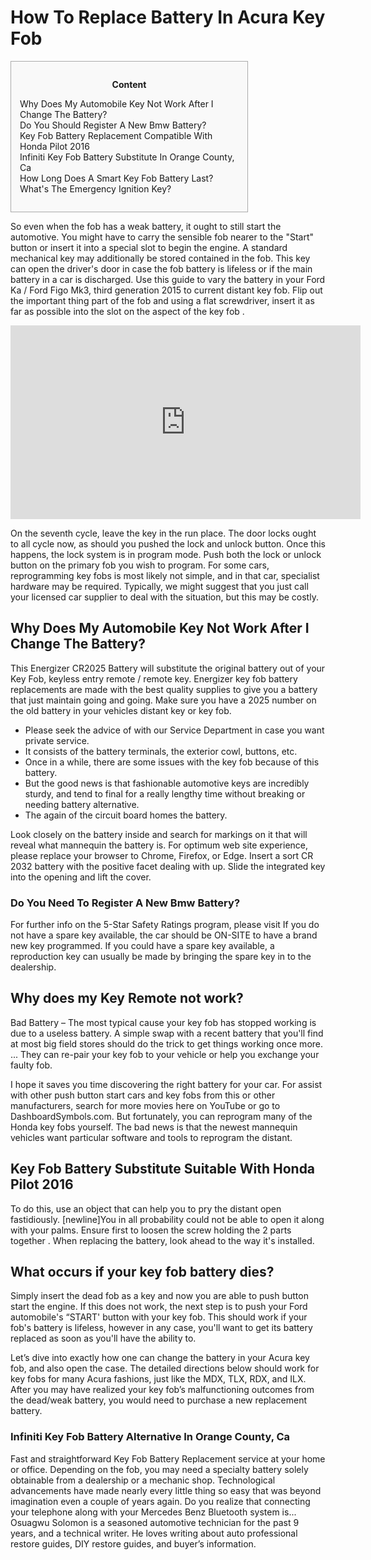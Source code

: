 <h1>How To Replace Battery In Acura Key Fob</h1>

<div id="toc" style="background: #f9f9f9;border: 1px solid #aaa;display: table;margin-bottom: 1em;padding: 1em;width: 350px;"><p class="toctitle" style="font-weight: 700;text-align: center;">Content</p><ul class="toc_list"><li><a href="#toc-0">Why Does My Automobile Key Not Work After I Change The Battery?</a></li><li><a href="#toc-1">Do You Should Register A New Bmw Battery?</a></li><li><a href="#toc-2">Key Fob Battery Replacement Compatible With Honda Pilot 2016</a></li><li><a href="#toc-3">Infiniti Key Fob Battery Substitute In Orange County, Ca</a></li><li><a href="#toc-4">How Long Does A Smart Key Fob Battery Last?</a></li><li><a href="#toc-6">What's The Emergency Ignition Key?</a></li></ul></div>
<p>So even when the fob has a weak battery, it ought to still start the automotive. You might have to carry the sensible fob nearer to the "Start" button or insert it into a special slot to begin the engine. A standard mechanical key may additionally be stored contained in the fob. This key can open the driver's door in case the fob battery is lifeless or if the main battery in a car is discharged. Use this guide to vary the battery in your Ford Ka / Ford Figo Mk3, third generation 2015 to current distant key fob. Flip out the important thing part of the fob and using a flat screwdriver, insert it as far as possible into the slot on the aspect of the key fob .</p>
<div style='text-align:center'><iframe width='560' height='310' src='https://www.youtube.com/embed/J2pjKsgOLP8' frameborder='0' alt='how to replace battery in acura key fob' allowfullscreen></iframe></div>
<p>On the seventh cycle, leave the key in the run place. The door locks ought to all cycle now, as should you pushed the lock and unlock button. Once this happens, the lock system is in program mode. Push both the lock or unlock button on the primary fob you wish to program. For some cars, reprogramming key fobs is most likely not simple, and in that car, specialist hardware may be required. Typically, we might suggest that you just call your licensed car supplier to deal with the situation, but this may be costly.</p>
<h2 id="toc-0">Why Does My Automobile Key Not Work After I Change The Battery?</h2>
<p>This Energizer CR2025 Battery will substitute the original battery out of your Key Fob, keyless entry remote / remote key. Energizer key fob battery replacements are made with the best quality supplies to give you a battery that just maintain going and going. Make sure you have a 2025 number on the old battery in your vehicles distant key or key fob.</p>
<ul><li>Please seek the advice of with our Service Department in case you want private service.</li><li>It consists of the battery terminals, the exterior cowl, buttons, etc.</li><li>Once in a while, there are some issues with the key fob because of this battery.</li><li>But the good news is that fashionable automotive keys are incredibly sturdy, and tend to final for a really lengthy time without breaking or needing battery alternative.</li><li>The again of the circuit board homes the battery.</li></ul>
<p>Look closely on the battery inside and search for markings on it that will reveal what mannequin the battery is. For optimum web site experience, please replace your browser to Chrome, Firefox, or Edge. Insert a sort CR 2032 battery with the positive facet dealing with up. Slide the integrated key into the opening and lift the cover.</p>
<h3 id="toc-1">Do You Need To Register A New Bmw Battery?</h3>
<p>For further info on the 5-Star Safety Ratings program, please visit If you do not have a spare key available, the car should be ON-SITE to have a brand new key programmed. If you could have a spare key available, a reproduction key can usually be made by bringing the spare key in to the dealership.</p>
<div itemScope itemProp="mainEntity" itemType="https://schema.org/Question">  <div itemProp="name"><h2>Why does my Key Remote not work?</h2></div>  <div itemScope itemProp="acceptedAnswer" itemType="https://schema.org/Answer">      <div itemProp="text"><p>Bad Battery – The most typical cause your key fob has stopped working is due to a useless battery. A simple swap with a recent battery that you'll find at most big field stores should do the trick to get things working once more. ... They can re-pair your key fob to your vehicle or help you exchange your faulty fob.</p></div>  </div></div>
<p>I hope it saves you time discovering the right battery for your car. For assist with other push button start cars and key fobs from this or other manufacturers, search for more movies here on YouTube or go to DashboardSymbols.com. But fortunately, you can reprogram many of the Honda key fobs yourself. The bad news is that the newest mannequin vehicles want particular software and tools to reprogram the distant.</p>
<h2 id="toc-2">Key Fob Battery Substitute Suitable With Honda Pilot 2016</h2>
<p>To do this, use an object that can help you to pry the distant open fastidiously. [newline]You in all probability could not be able to open it along with your palms. Ensure first to loosen the screw holding the 2 parts together . When replacing the battery, look ahead to the way it's installed.</p>
<div itemScope itemProp="mainEntity" itemType="https://schema.org/Question">  <div itemProp="name"><h2>What occurs if your key fob battery dies?</h2></div>  <div itemScope itemProp="acceptedAnswer" itemType="https://schema.org/Answer">      <div itemProp="text"><p>Simply insert the dead fob as a key and now you are able to push button start the engine. If this does not work, the next step is to push your Ford automobile's “START' button with your key fob. This should work if your fob's battery is lifeless, however in any case, you'll want to get its battery replaced as soon as you'll have the ability to.</p></div>  </div></div>
<p>Let’s dive into exactly how one can change the battery in your Acura key fob, and also open the case. The detailed directions below should work for key fobs for many Acura fashions, just like the MDX, TLX, RDX, and ILX. After you may have realized your key fob’s malfunctioning outcomes from the dead/weak battery, you would need to purchase a new replacement battery.</p>
<h3 id="toc-3">Infiniti Key Fob Battery Alternative In Orange County, Ca</h3>
<p>Fast and straightforward Key Fob Battery Replacement service at your home or office. Depending on the fob, you may need a specialty battery solely obtainable from a dealership or a mechanic shop. Technological advancements have made nearly every little thing so easy that was beyond imagination even a couple of years again. Do you realize that connecting your telephone along with your Mercedes Benz Bluetooth system is... Osuagwu Solomon is a seasoned automotive technician for the past 9 years, and a technical writer. He loves writing about auto professional restore guides, DIY restore guides, and buyer’s information.</p>
